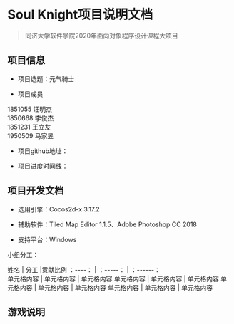 # Soul Knight项目说明文档
>同济大学软件学院2020年面向对象程序设计课程大项目
## 项目信息

* 项目选题：元气骑士

* 项目成员   

1851055 汪明杰  
1850668 李俊杰  
1851231 王立友  
1950509 马家昱

* 项目github地址：

* 项目进度时间线：

## 项目开发文档
* 选用引擎：Cocos2d-x 3.17.2

* 辅助软件：Tiled Map Editor 1.1.5、Adobe Photoshop CC 2018

* 支持平台：Windows

小组分工：

姓名 | 分工  |贡献比例
：----： | ：-----： | ：------：  
单元格内容  | 单元格内容 | 单元格内容 
单元格内容  | 单元格内容 | 单元格内容 
单元格内容  | 单元格内容 | 单元格内容 
单元格内容  | 单元格内容 | 单元格内容 

## 游戏说明


